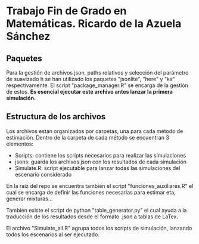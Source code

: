 # Trabajo Fin de Grado en Matemáticas. Ricardo de la Azuela Sánchez


## Paquetes
Para la gestión de archivos json, paths relativos y selección del parámetro de suavizado h se han utilizado los paquetes "jsonlite", "here" y "ks" respectivamente. El script "package_manager.R" se encarga de la gestión de estos.
**Es esencial ejecutar este archivo antes lanzar la primera simulación.**

## Estructura de los archivos

Los archivos están organizados por carpetas, una para cada método de estimación. Dentro de la carpeta de cada método se encuentran 3 elementos: 
* Scripts: contiene los scripts necesarios para realizar las simulaciones
* jsons: guarda los archivos json con los resultados de cada simulación
* Simulate.R: script ejecutable para lanzar todas las simulaciones del escenario considerado

En la raiz del repo se encuentra también el script "funciones_auxiliares.R" el cual se encarga de definir las funciones necesarias para estimar eta, generar mixturas...

También existe el script de python "table_generator.py" el cual ayuda a la traducción de los resultados desde el formato .json a tablas de LaTex.

El archivo "Simulate_all.R" agrupa todos los scripts de simulación, lanzando todos los escenarios al ser ejecutado.

  
